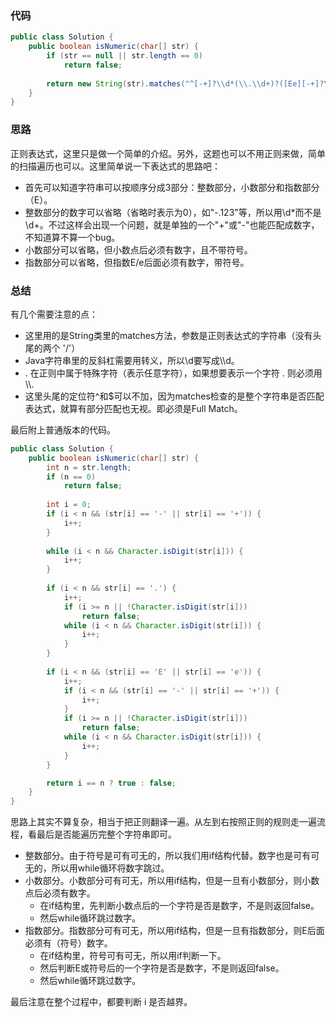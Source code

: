 

### 代码

``` java
public class Solution {
    public boolean isNumeric(char[] str) {
        if (str == null || str.length == 0)
            return false;
        
        return new String(str).matches("^[-+]?\\d*(\\.\\d+)?([Ee][-+]?\\d+)?$");
    }
}
```



### 思路

正则表达式，这里只是做一个简单的介绍。另外，这题也可以不用正则来做，简单的扫描遍历也可以。这里简单说一下表达式的思路吧：

* 首先可以知道字符串可以按顺序分成3部分：整数部分，小数部分和指数部分（E）。
* 整数部分的数字可以省略（省略时表示为0），如"-.123"等，所以用\d*而不是\d+。不过这样会出现一个问题，就是单独的一个"+"或"-"也能匹配成数字，不知道算不算一个bug。
* 小数部分可以省略，但小数点后必须有数字，且不带符号。
* 指数部分可以省略，但指数E/e后面必须有数字，带符号。



### 总结

有几个需要注意的点：

* 这里用的是String类里的matches方法，参数是正则表达式的字符串（没有头尾的两个 '/'）
* Java字符串里的反斜杠需要用转义，所以\d要写成\\\d。
* . 在正则中属于特殊字符（表示任意字符），如果想要表示一个字符 . 则必须用 \\\\.
* 这里头尾的定位符^和$可以不加，因为matches检查的是整个字符串是否匹配表达式，就算有部分匹配也无视。即必须是Full Match。

最后附上普通版本的代码。

``` java
public class Solution {
    public boolean isNumeric(char[] str) {
        int n = str.length;
        if (n == 0)
            return false;
        
        int i = 0;
        if (i < n && (str[i] == '-' || str[i] == '+')) {
            i++;
        }
        
        while (i < n && Character.isDigit(str[i])) {
            i++;
        }
        
        if (i < n && str[i] == '.') {
            i++;
            if (i >= n || !Character.isDigit(str[i]))
                return false;
            while (i < n && Character.isDigit(str[i])) {
                i++;
            }
        }
        
        if (i < n && (str[i] == 'E' || str[i] == 'e')) {
            i++;
            if (i < n && (str[i] == '-' || str[i] == '+')) {
                i++;
            }
            if (i >= n || !Character.isDigit(str[i]))
                return false;
            while (i < n && Character.isDigit(str[i])) {
                i++;
            }
        }

        return i == n ? true : false;
    }
}
```

思路上其实不算复杂，相当于把正则翻译一遍。从左到右按照正则的规则走一遍流程，看最后是否能遍历完整个字符串即可。

* 整数部分。由于符号是可有可无的，所以我们用if结构代替。数字也是可有可无的，所以用while循环将数字跳过。
* 小数部分。小数部分可有可无，所以用if结构，但是一旦有小数部分，则小数点后必须有数字。
  * 在if结构里，先判断小数点后的一个字符是否是数字，不是则返回false。
  * 然后while循环跳过数字。
* 指数部分。指数部分可有可无，所以用if结构，但是一旦有指数部分，则E后面必须有（符号）数字。
  * 在if结构里，符号可有可无，所以用if判断一下。
  * 然后判断E或符号后的一个字符是否是数字，不是则返回false。
  * 然后while循环跳过数字。

最后注意在整个过程中，都要判断 i 是否越界。